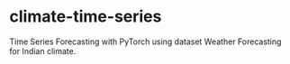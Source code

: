 # climate-time-series
Time Series Forecasting with PyTorch using dataset Weather Forecasting for Indian climate.

